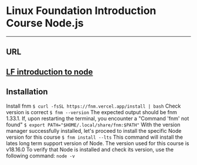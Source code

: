 # Linux Foundation Introduction Course Node.js
---
## URL
[LF introduction to node](https://training.linuxfoundation.org/training/introduction-to-nodejs-lfw111/)
---
## Installation
Install fnm
`$ curl -fsSL ht‌tps://fnm.vercel.app/install | bash`
Check version is correct
`$ fnm --version`
The expected output should be fnm 1.33.1.
If, upon restarting the terminal, you encounter a "Command 'fnm' not found" 
`$ export PATH="$HOME/.local/share/fnm:$PATH"`
With the version manager successfully installed, let's proceed to install the specific Node version for this course
`$ fnm install --lts`
This command will install the lates long term support version of Node.
The version used for this course is v18.16.0
To verify that Node is installed and check its version, use the following command:
`node -v`


